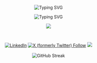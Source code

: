 <div align="center">

![Typing SVG](https://readme-typing-svg.demolab.com?font=Prompt&weight=600&size=28&duration=1&pause=1000&color=23B8FF&center=true&vCenter=true&repeat=false&width=435&lines=Jibran+Khursheed)

![Typing SVG](https://readme-typing-svg.demolab.com?font=Prompt&weight=300&size=23&duration=2000&pause=1000&color=23B8FF&center=true&vCenter=true&width=435&lines=Android+Developer+%7C+Flutter+Developer;JAVA+%7C+Kotlin+%7C+Dart+%7C+MVVM;REST+API+%7C+Room+%7C+Firebase;JSON+%7C+DI+%7C+Git)

<p align="center">
    <img src="https://skillicons.dev/icons?i=git,github,androidstudio,flutter,java,kotlin,dart,firebase,materialui,postman" />
  </a>
</p>
<br>

[![LinkedIn](https://img.shields.io/badge/linkedin-%230077B5.svg?style=for-the-badge&logo=linkedin&logoColor=white)](https://www.linkedin.com/in/jibrankhursheed)
[![X (formerly Twitter) Follow](https://img.shields.io/twitter/follow/jibrankhursheed?label=Follow&style=for-the-badge&logo=x&logoColor=white&labelColor=black&color=black)](https://www.twitter.com/jibrankhursheed)
![](https://komarev.com/ghpvc/?username=jibrankhursheed&style=for-the-badge)
<br><br>
![GitHub Streak](https://github-readme-streak-stats.herokuapp.com?user=jibrankhursheed&theme=transparent)

</div>





